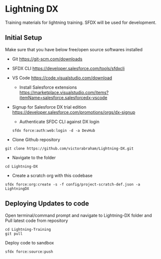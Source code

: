 # Lightning DX

Training materials for lightning training. SFDX will be used for development.

## Initial Setup

Make sure that you have below free/open source softwares installed


* Git https://git-scm.com/downloads

* SFDX CLI https://developer.salesforce.com/tools/sfdxcli

* VS Code https://code.visualstudio.com/download
    * Install Salesforce extensions https://marketplace.visualstudio.com/items?itemName=salesforce.salesforcedx-vscode

* Signup for Salesforce DX trial edition https://developer.salesforce.com/promotions/orgs/dx-signup
    * Authenticate SFDC CLI against DX login
    ``` 
    sfdx force:auth:web:login -d -a DevHub
    ```

* Clone Github repository
``` 
git clone https://github.com/victorabraham/Lightning-DX.git
```

* Navigate to the folder 
``` 
cd Lightning-DX
```

* Create a scratch org with this codebase 
``` 
sfdx force:org:create -s -f config/project-scratch-def.json -a LightningDX
```

## Deploying Updates to code

Open terminal/command prompt and navigate to Lightning-DX folder and Pull latest code from repository
``` 
cd Lightning-Training
git pull
```

Deploy code to sandbox
```
sfdx force:source:push
```


